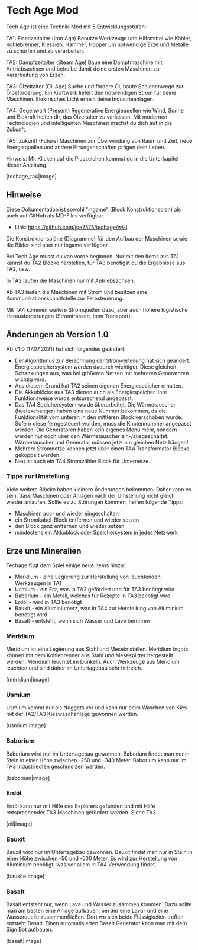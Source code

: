 # Tech Age Mod

Tech Age ist eine Technik-Mod mit 5 Entwicklungsstufen:

TA1: Eisenzeitalter (Iron Age) 
Benutze Werkzeuge und Hilfsmittel wie Köhler, Kohlebrenner, Kiessieb, Hammer, Hopper um notwendige Erze und Metalle zu schürfen und zu verarbeiten.

TA2: Dampfzeitalter (Steam Age)
Baue eine Dampfmaschine mit Antriebsachsen und betreibe damit deine ersten Maschinen zur Verarbeitung von Erzen.

TA3: Ölzeitalter (Oil Age)
Suche und fördere Öl, baute Schienenwege zur Ölbeförderung. Ein Kraftwerk liefert den notwendigen Strom für deine Maschinen. Elektrisches Licht erhellt deine Industrieanlagen.

TA4: Gegenwart (Present)
Regenerative Energiequellen wie Wind, Sonne und Biokraft helfen dir, das Ölzeitalter zu verlassen. Mit modernen Technologien und intelligenten Maschinen machst du dich auf in die Zukunft.

TA5: Zukunft (Future)
Maschinen zur Überwindung von Raum und Zeit, neue Energiequellen und andere Errungenschaften prägen dein Leben.


Hinweis: Mit Klicken auf die Pluszeichen kommst du in die Unterkapitel dieser Anleitung.

[techage_ta4|image]



## Hinweise

Diese Dokumentation ist sowohl "ingame" (Block Konstruktionsplan) als auch auf GitHub als MD-Files verfügbar.

- Link: https://github.com/joe7575/techage/wiki

Die Konstruktionspläne (Diagramme) für den Aufbau der Maschinen sowie die Bilder sind aber nur ingame verfügbar.

Bei Tech Age musst du von vorne beginnen. Nur mit den Items aus TA1 kannst du TA2 Blöcke herstellen, für TA3 benötigst du die Ergebnisse aus TA2, usw.

In TA2 laufen die Maschinen nur mit Antriebsachsen.

Ab TA3 laufen die Maschinen mit Strom und besitzen eine Kommunikationsschnittstelle zur Fernsteuerung.

Mit TA4 kommen weitere Stromquellen dazu, aber auch höhere logistische Herausforderungen (Stromtrassen, Item Transport).



## Änderungen ab Version 1.0

Ab V1.0 (17.07.2021) hat sich folgendes geändert:

- Der Algorithmus zur Berechnung der Stromverteilung hat sich geändert. Energiespeichersystem werden dadurch wichtiger. Diese gleichen Schankungen aus, was bei größeren Netzen mit mehreren Generatoren wichtig wird. 
- Aus diesem Grund hat TA2 seinen eigenen Energiespeicher erhalten.
- Die Akkublöcke aus TA3 dienen auch als Energiespeicher. Ihre Funktionsweise wurde entsprechend angepasst.
- Das TA4 Speichersystem wurde überarbeitet. Die Wärmetauscher (heatexchanger) haben eine neue Nummer bekommen,  da die Funktionalität vom unteren in den mittleren Block verschoben  wurde. Sofern diese ferngesteuert wurden, muss die Knotennummer angepasst  werden. Die Generatoren haben kein eigenes Menü mehr, sondern werden nur noch über den Wärmetauscher ein-/ausgeschaltet.  Wärmetauscher und Generator müssen jetzt am gleichen Netz hängen!
- Mehrere Stromnetze können jetzt über einen TA4 Transformator Blöcke gekoppelt werden.
- Neu ist auch ein TA4 Stromzähler Block für Unternetze.

### Tipps zur Umstellung

Viele weitere Blöcke haben kleinere Änderungen bekommen. Daher kann es sein, dass Maschinen oder Anlagen nach der Umstellung  nicht gleich wieder anlaufen. Sollte es zu Störungen kommen, helfen folgende Tipps:

- Maschinen aus- und wieder eingeschalten
- ein Stromkabel-Block entfernen und wieder setzen
- den Block ganz entfernen und wieder setzen
- mindestens ein Akkublock oder Speichersystem in jedes Netzwerk



## Erze und Mineralien

Techage fügt dem Spiel einige neue Items hinzu:

- Meridium - eine Legierung zur Herstellung von leuchtenden Werkzeugen in TA1
- Usmium - ein Erz, was in TA2 gefördert und für TA3 benötigt wird
- Baborium - ein Metall, welches für Rezepte in TA3 benötigt wird
- Erdöl - wird in TA3 benötigt
- Bauxit - ein Aluminiumerz, was in TA4 zur Herstellung von Aluminium benötigt wird
- Basalt - entsteht, wenn sich Wasser und Lave berühren


### Meridium

Meridium ist eine Legierung aus Stahl und Mesekristallen. Meridium Ingots können mit dem Kohlebrenner aus Stahl und Mesesplitter hergestellt werden. Meridium leuchtet im Dunkeln. Auch Werkzeuge aus Meridium leuchten und sind daher im Untertagebau sehr hilfreich.

[meridium|image]


### Usmium

Usmium kommt nur als Nuggets vor und kann nur beim Waschen von Kies mit der TA2/TA3 Kieswaschanlage gewonnen werden.

[usmium|image]


### Baborium

Baborium wird nur im Untertagebau gewonnen. Baborium findet man nur in Stein in einer Höhe zwischen -250 und -340 Meter.
Baborium kann nur im TA3 Industrieofen geschmolzen werden.

[baborium|image]


### Erdöl

Erdöl kann nur mit Hilfe des Explorers gefunden und mit Hilfe entsprechender TA3 Maschinen gefördert werden. Siehe TA3.

[oil|image]


### Bauxit

Bauxit wird nur im Untertagebau gewonnen. Bauxit findet man nur in Stein in einer Höhe zwischen -50 und -500 Meter.
Es wird zur Herstellung von Aluminium benötigt, was vor allem in TA4 Verwendung findet.

[bauxite|image]


### Basalt

Basalt entsteht nur, wenn Lava und Wasser zusammen kommen.
Dazu sollte man am besten eine Anlage aufbauen, bei der eine Lava- und eine Wasserquelle zusammenfließen.
Dort wo sich beide Flüssigkeiten treffen, entsteht Basalt.
Einen automatisierten Basalt Generator kann man mit dem Sign Bot aufbauen.

[basalt|image]

